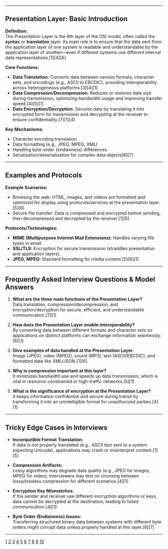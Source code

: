 
***

## Presentation Layer: Basic Introduction

**Definition:**  
The Presentation Layer is the 6th layer of the OSI model, often called the **syntax** or **translation** layer. Its main role is to ensure that the data sent from the application layer of one system is readable and understandable by the application layer of another—even if different systems use different internal data representations.[1][4][6]

**Core Functions:**  
- **Data Translation:** Converts data between various formats, character sets, and encodings (e.g., ASCII to EBCDIC), providing interoperability across heterogeneous platforms.[3][4][1]
- **Data Compression/Decompression:** Reduces or restores data size during transmission, optimizing bandwidth usage and improving transfer speed.[4][5][1]
- **Data Encryption/Decryption:** Secures data by translating it into encrypted form for transmission and decrypting at the receiver to ensure confidentiality.[7][1][4]

**Key Mechanisms:**  
- Character encoding translation
- Data formatting (e.g., JPEG, MPEG, XML)
- Handling byte-order (endianness) differences
- Serialization/deserialization for complex data objects[6][7]

***

## Examples and Protocols

**Example Scenarios:**  
- Browsing the web: HTML, images, and videos are formatted and optimized for display using protocols/services at the presentation layer.[5][6]
- Secure file transfer: Data is compressed and encrypted before sending, then decompressed and decrypted by the receiver.[1][5]

**Protocols/Technologies:**  
- **MIME (Multipurpose Internet Mail Extensions):** Handles varying file types in email.
- **SSL/TLS:** Encryption for secure transmission (straddles presentation and application layers).
- **JPEG, MPEG:** Standard formatting for media content.[5][6][1]

***

## Frequently Asked Interview Questions & Model Answers

1. **What are the three main functions of the Presentation Layer?**  
   Data translation, compression/decompression, and encryption/decryption for secure, efficient, and understandable communication.[7][1]

2. **How does the Presentation Layer enable interoperability?**  
   By converting data between different formats and character sets so applications on distinct platforms can exchange information seamlessly.[6][1]

3. **Give examples of data handled at the Presentation Layer.**  
   Image (JPEG), video (MPEG), sound (MP3), text (ASCII/EBCDIC), and formatted data like XML/JSON.[1][6]

4. **Why is compression important at this layer?**  
   It minimizes bandwidth use and speeds up data transmission, which is vital in resource-constrained or high-traffic networks.[5][1]

5. **What is the significance of encryption at the Presentation Layer?**  
   It keeps information confidential and secure during transit by transforming it into an unintelligible format for unauthorized parties.[4][1]

***

## Tricky Edge Cases in Interviews

- **Incompatible Format Translation:**  
  If data is not properly translated (e.g., ASCII text sent to a system expecting Unicode), applications may crash or misinterpret content.[1][5]

- **Compression Artifacts:**  
  Lossy algorithms may degrade data quality (e.g., JPEG for images, MPEG for video); interviewers may test on choosing between lossy/lossless compression for different scenarios.[4][1]

- **Encryption Key Mismatches:**  
  If the sender and receiver use different encryption algorithms or keys, data cannot be decrypted at the destination, leading to failed communication.[4][1]

- **Byte Order (Endianness) Issues:**  
  Transferring structured binary data between systems with different byte orders might corrupt data unless properly handled at this layer.[6][7]

***



[1](https://www.geeksforgeeks.org/computer-networks/presentation-layer-in-osi-model/)
[2](https://www.imperva.com/learn/application-security/osi-model/)
[3](https://www.indeed.com/career-advice/career-development/presentation-layer)
[4](https://jumpcloud.com/it-index/understanding-layer-6-the-presentation-layer-of-the-osi-model)
[5](https://www.radware.com/cyberpedia/application-security/the-osi-model-breaking-down-its-seven-layers/)
[6](https://www.techtarget.com/searchnetworking/definition/presentation-layer)
[7](https://study.com/academy/lesson/presentation-layer-of-the-osi-model-definition-functions-protocols.html)
[8](https://www.geeksforgeeks.org/computer-networks/open-systems-interconnection-model-osi/)
[9](https://en.wikipedia.org/wiki/OSI_model)
[10](https://www.coursera.org/articles/presentation-layer)